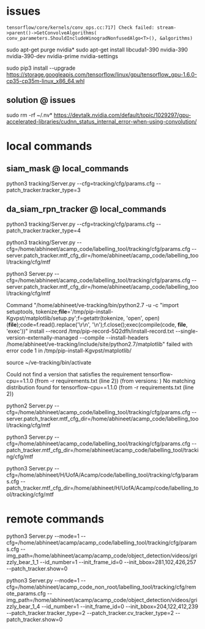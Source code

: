 # issues
`
tensorflow/core/kernels/conv_ops.cc:717] Check failed: stream->parent()->GetConvolveAlgorithms( conv_parameters.ShouldIncludeWinogradNonfusedAlgo<T>(), &algorithms)
`

sudo apt-get purge nvidia*
sudo apt-get install libcuda1-390 nvidia-390 nvidia-390-dev nvidia-prime nvidia-settings

sudo pip3 install --upgrade https://storage.googleapis.com/tensorflow/linux/gpu/tensorflow_gpu-1.6.0-cp35-cp35m-linux_x86_64.whl

## solution       @ issues

sudo rm -rf ~/.nv*
https://devtalk.nvidia.com/default/topic/1029297/gpu-accelerated-libraries/cudnn_status_internal_error-when-using-convolution/


# local commands

## siam_mask       @ local_commands

python3 tracking/Server.py --cfg=tracking/cfg/params.cfg --patch_tracker.tracker_type=3

## da_siam_rpn_tracker       @ local_commands

python3 tracking/Server.py --cfg=tracking/cfg/params.cfg --patch_tracker.tracker_type=4

python3 tracking/Server.py --cfg=/home/abhineet/acamp_code/labelling_tool/tracking/cfg/params.cfg --server.patch_tracker.mtf_cfg_dir=/home/abhineet/acamp_code/labelling_tool/tracking/cfg/mtf

python3 Server.py --cfg=/home/abhineet/acamp_code/labelling_tool/tracking/cfg/params.cfg --server.patch_tracker.mtf_cfg_dir=/home/abhineet/acamp_code/labelling_tool/tracking/cfg/mtf

Command "/home/abhineet/ve-tracking/bin/python2.7 -u -c "import setuptools, tokenize;__file__='/tmp/pip-install-Kgvpst/matplotlib/setup.py';f=getattr(tokenize, 'open', open)(__file__);code=f.read().replace('\r\n', '\n');f.close();exec(compile(code, __file__, 'exec'))" install --record /tmp/pip-record-5Q2dfh/install-record.txt --single-version-externally-managed --compile --install-headers /home/abhineet/ve-tracking/include/site/python2.7/matplotlib" failed with error code 1 in /tmp/pip-install-Kgvpst/matplotlib/

source ~/ve-tracking/bin/activate

  Could not find a version that satisfies the requirement tensorflow-cpu==1.1.0 (from -r requirements.txt (line 2)) (from versions: )
No matching distribution found for tensorflow-cpu==1.1.0 (from -r requirements.txt (line 2))

python2 Server.py --cfg=/home/abhineet/acamp_code/labelling_tool/tracking/cfg/params.cfg --server.patch_tracker.mtf_cfg_dir=/home/abhineet/acamp_code/labelling_tool/tracking/cfg/mtf

python3 Server.py --cfg=/home/abhineet/acamp_code/labelling_tool/tracking/cfg/params.cfg --patch_tracker.mtf_cfg_dir=/home/abhineet/acamp_code/labelling_tool/tracking/cfg/mtf

python3 Server.py --cfg=/home/abhineet/H/UofA/Acamp/code/labelling_tool/tracking/cfg/params.cfg --patch_tracker.mtf_cfg_dir=/home/abhineet/H/UofA/Acamp/code/labelling_tool/tracking/cfg/mtf

# remote commands

python3 Server.py --mode=1 --cfg=/home/abhineet/acamp/acamp_code/labelling_tool/tracking/cfg/params.cfg --img_path=/home/abhineet/acamp/acamp_code/object_detection/videos/grizzly_bear_1_1 --id_number=1 --init_frame_id=0 --init_bbox=281,102,426,257 --patch_tracker.show=0

python3 Server.py --mode=1 --cfg=/home/abhineet/acamp_code_non_root/labelling_tool/tracking/cfg/remote_params.cfg --img_path=/home/abhineet/acamp/acamp_code/object_detection/videos/grizzly_bear_1_4 --id_number=1 --init_frame_id=0 --init_bbox=204,122,412,239 --patch_tracker.tracker_type=2 --patch_tracker.cv_tracker_type=2 --patch_tracker.show=0
